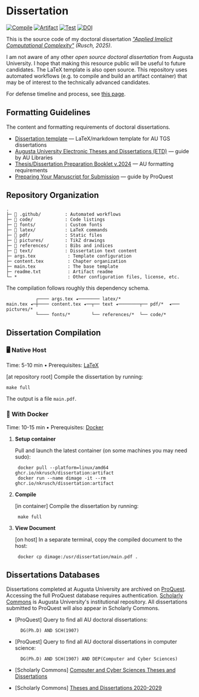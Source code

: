 # Dissertation

[![Compile](https://github.com/nkrusch/thesis/actions/workflows/compile.yaml/badge.svg)](https://github.com/nkrusch/thesis/actions/workflows/compile.yaml)
[![Artifact](https://github.com/nkrusch/dissertation/actions/workflows/artifact.yaml/badge.svg)](https://github.com/nkrusch/dissertation/actions/workflows/artifact.yaml)
[![Test](https://github.com/nkrusch/dissertation/actions/workflows/test.yaml/badge.svg)](https://github.com/nkrusch/dissertation/actions/workflows/test.yaml)
[![DOI](https://zenodo.org/badge/596231407.svg)](https://doi.org/10.5281/zenodo.17148077)

This is the source code of my doctoral dissertation _["Applied Implicit Computational Complexity"](https://neea.pl/dissertation) (Rusch, 2025)_.

I am not aware of any other _open source doctoral dissertation_ from Augusta University.
I hope that making this resource public will be useful to future candidates.
The LaTeX template is also open source.
This repository uses automated workflows (e.g. to compile and build an artifact container) that may be of interest to the technically advanced candidates.

For defense timeline and process, see [this page](https://neea.pl/posts/defense#timeline--progress).

## Formatting Guidelines

The content and formatting requirements of doctoral dissertations.

* [Dissertation template](https://github.com/aubertc/au_ccs_dissertation_template/) — LaTeX/markdown template for AU TGS dissertations
* [Augusta University Electronic Theses and Dissertations (ETD)](https://guides.augusta.edu/etd) — guide by AU Libraries
* [Thesis/Dissertation Preparation Booklet v.2024](https://augustauniversity.app.box.com/s/vj0ygpy8tvyqmsbae8y0qp9767ta7jb9) — AU formatting requirements
* [Preparing Your Manuscript for Submission](https://about.proquest.com/globalassets/proquest/files/pdf-files/preparing-your-manuscript.pdf) — guide by ProQuest

## Repository Organization
 
    .
    ├─ 📁 .github/         : Automated workflows
    ├─ 📁 code/            : Code listings
    ├─ 📁 fonts/           : Custom fonts
    ├─ 📁 latex/           : LaTeX commands
    ├─ 📁 pdf/             : Static files
    ├─ 📁 pictures/        : TikZ drawings
    ├─ 📁 references/      : Bibs and indices
    ├─ 📁 text/            : Dissertation text content
    ├─ args.tex            : Template configuration
    ├─ content.tex         : Chapter organization
    ├─ main.tex            : The base template
    ├─ readme.txt          : Artifact readme
    └─ *                   : Other configuration files, license, etc.

The compilation follows roughly this dependency schema.
 
               ┌──── args.tex ◂──────── latex/*      
    main.tex ◂─┼──── content.tex ◂──┬── text ◂────────┬── pdf/*  ◂─── pictures/*      
               └──── fonts/*        └── references/*  └── code/*

## Dissertation Compilation

### 🖥️ Native Host

Time: 5-10 min &bull; Prerequisites: [LaTeX](https://www.latex-project.org/get/) 

[at repository root] Compile the dissertation by running:
    
    make full 

The output is a file `main.pdf`.

### 🐳 With Docker

Time: 10-15 min &bull; Prerequisites: [Docker](https://docs.docker.com/engine/install/)

1. **Setup container**
 
   Pull and launch the latest container (on some machines you may need sudo):
 
        docker pull --platform=linux/amd64 ghcr.io/nkrusch/dissertation:artifact
        docker run --name dimage -it --rm ghcr.io/nkrusch/dissertation:artifact  

2. **Compile** 

    [in container] Compile the dissertation by running:
    
        make full

3. **View Document**

    [on host] In a separate terminal, copy the compiled document to the host:
    
        docker cp dimage:/usr/dissertation/main.pdf .

## Dissertations Databases

Dissertations completed at Augusta University are archived on [ProQuest](https://www.proquest.com).
Accessing the full ProQuest database requires authentication.
[Scholarly Commons](https://scholarlycommons.augusta.edu/home) is Augusta University's institutional repository.
All dissertations submitted to ProQuest will also appear in Scholarly Commons.

* [ProQuest] Query to find all AU doctoral dissertations:

        DG(Ph.D) AND SCH(1907)

* [ProQuest] Query to find all AU doctoral dissertations in computer science:

        DG(Ph.D) AND SCH(1907) AND DEP(Computer and Cyber Sciences)

* [Scholarly Commons] [Computer and Cyber Sciences Theses and Dissertations](https://scholarlycommons.augusta.edu/collections/cdf0b4b7-90b3-4a35-97dd-022b804699b5/search)
* [Scholarly Commons] [Theses and Dissertations 2020-2029](https://scholarlycommons.augusta.edu/collections/d04fb25e-8940-44b0-857f-3d96d1ce84b8/search)

